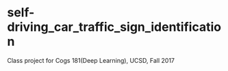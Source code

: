 # self-driving_car_traffic_sign_identification
Class project for  Cogs 181(Deep Learning), UCSD, Fall 2017
